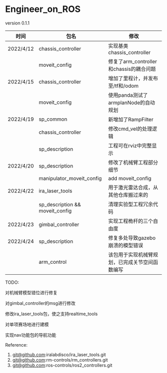 # Engineer_on_ROS
version 0.1.1

| 时间      | 包名                            | 修改                                           |
| --------- | ------------------------------- | ---------------------------------------------- |
| 2022/4/12 | chassis_controller              | 实现基类chassis_controller                     |
|           | moveit_config                   | 修复了arm_controller和chassis的耦合问题        |
| 2022/4/15 | chassis_controller              | 增加了里程计，并发布至/tf和/odom               |
|           | moveit_config                   | 使用panda测试了armplanNode的自动规划           |
| 2022/4/19 | sp_common                       | 新增加了RampFilter                             |
|           | chassis_controller              | 修改cmd_vel的处理逻辑                          |
|           | sp_description                  | 工程可在rviz中完整显示                         |
| 2022/4/20 | sp_description                  | 修改了机械臂工程部分细节                       |
|           | manipulator_moveit_config       | add moveit_config                              |
| 2022/4/22 | ira_laser_tools                 | 用于激光雷达合成，从其他仓库搬过来的           |
|           | sp_description && moveit_config | 清理实验型工程冗余代码                         |
| 2022/4/23 | gimbal_controller               | 实现工程桅杆的三个自由度                       |
| 2022/4/24 | sp_description                  | 修复多处导致gazebo崩溃的模型错误               |
|           | arm_control                     | 该包用于实现机械臂规划，已完成关节空间函数编写 |




TODO:

对机械臂模型错位进行修复

对gimbal_controller的msg进行修改

修改ira_laser_tools包，使之支持realtime_tools

对单项赛场地进行建模

实现nav功能包的导航功能



Reference:
1. git@github.com:iralabdisco/ira_laser_tools.git
2. git@github.com:rm-controls/rm_controllers.git
3. git@github.com:ros-controls/ros2_controllers.git
